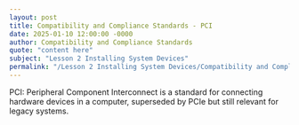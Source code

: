 ```yaml
---
layout: post
title: Compatibility and Compliance Standards - PCI
date: 2025-01-10 12:00:00 -0000
author: Compatibility and Compliance Standards
quote: "content here"
subject: "Lesson 2 Installing System Devices"
permalink: "/Lesson 2 Installing System Devices/Compatibility and Compliance Standards/Compatibility and Compliance Standards - PCI"
---
```


PCI: Peripheral Component Interconnect is a standard for connecting hardware devices in a computer, superseded by PCIe but still relevant for legacy systems.

